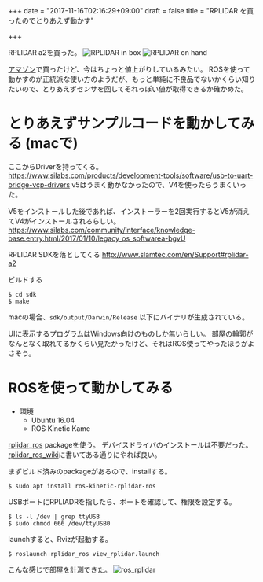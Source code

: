 +++
date = "2017-11-16T02:16:29+09:00"
draft = false
title = "RPLIDAR を買ったのでとりあえず動かす"

+++

RPLIDAR a2を買った。
![RPLIDAR in box](/images/2017/11/RPLIDAR_in_box.jpg)
![RPLIDAR on hand](/images/2017/11/RPLIDAR_on_hand.jpg)

[アマゾン](https://www.amazon.co.jp/RPLIDAR-A2-%E3%83%AC%E3%83%BC%E3%82%B6%E3%83%BC%E3%82%B9%E3%82%AD%E3%83%A3%E3%83%8A%E3%83%BC-LIDAR-%E9%96%8B%E7%99%BA%E3%82%AD%E3%83%83%E3%83%88/dp/B01LJDK8YO)で買ったけど、今はちょっと値上がりしているみたい。
ROSを使って動かすのが正統派な使い方のようだが、もっと単純に不良品でないかくらい知りたいので、とりあえずセンサを回してそれっぽい値が取得できるか確かめた。

# とりあえずサンプルコードを動かしてみる (macで)
ここからDriverを持ってくる。
https://www.silabs.com/products/development-tools/software/usb-to-uart-bridge-vcp-drivers
v5はうまく動かなかったので、V4を使ったらうまくいった。

V5をインストールした後であれば、インストーラーを2回実行するとV5が消えてV4がインストールされるらしい。
https://www.silabs.com/community/interface/knowledge-base.entry.html/2017/01/10/legacy_os_softwarea-bgvU

RPLIDAR SDKを落としてくる
http://www.slamtec.com/en/Support#rplidar-a2

ビルドする

```
$ cd sdk
$ make
```

macの場合、`sdk/output/Darwin/Release` 以下にバイナリが生成されている。

UIに表示するプログラムはWindows向けのものしか無いらしい。
部屋の輪郭がなんとなく取れてるかくらい見たかったけど、それはROS使ってやったほうがよさそう。

# ROSを使って動かしてみる
* 環境
  * Ubuntu 16.04
  * ROS Kinetic Kame

[rplidar_ros](http://wiki.ros.org/rplidar) packageを使う。
デバイスドライバのインストールは不要だった。
[rplidar_ros_wiki](https://github.com/robopeak/rplidar_ros/wiki)に書いてある通りにやれば良い。

まずビルド済みのpackageがあるので、installする。
```
$ sudo apt install ros-kinetic-rplidar-ros
```
USBポートにRPLIADRを指したら、ポートを確認して、権限を設定する。
```
$ ls -l /dev | grep ttyUSB
$ sudo chmod 666 /dev/ttyUSB0
```
launchすると、Rvizが起動する。
```
$ roslaunch rplidar_ros view_rplidar.launch
```

こんな感じで部屋を計測できた。
![ros_rplidar](/images/2017/11/rviz_screenshot.png)